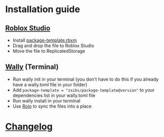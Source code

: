 # Installation guide

## [Roblox Studio](https://roblox.com/create)

- Install [package-template.rbxm](rbxm)
- Drag and drop the file to Roblox Studio
- Move the file to ReplicatedStorage

## [Wally](https://github.com/UpliftGames/wally) (Terminal)

- Run wally init in your terminal (you don't have to do this if you already have a wally.toml file in your folder)
- Add `package-template = "zxibs/package-template@version"` to your dependencies list in your wally.toml file
- Run wally install in your terminal
- Use [Rojo](https://rojo.space/) to sync the files into a place

# [Changelog](/changelog.md)
